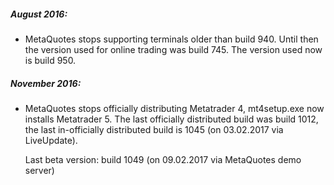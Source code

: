##### August 2016:

- MetaQuotes stops supporting terminals older than build 940. Until then the version used for online trading was build 745.
  The version used now is build 950.


##### November 2016:

- MetaQuotes stops officially distributing Metatrader 4, mt4setup.exe now installs Metatrader 5. The last officially
  distributed build was build 1012, the last in-officially distributed build is 1045 (on 03.02.2017 via LiveUpdate).
  
  Last beta version: build 1049 (on 09.02.2017 via MetaQuotes demo server)
